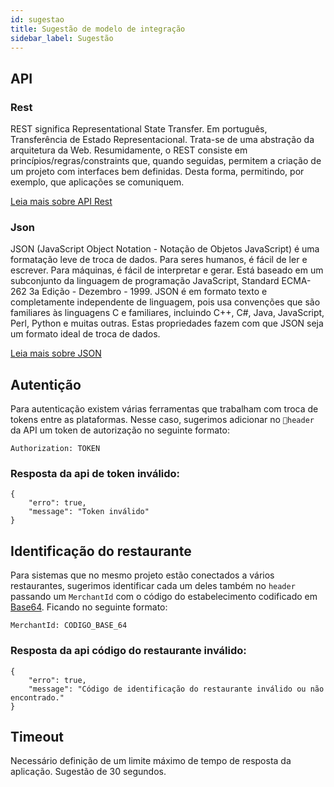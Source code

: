 ```yaml
---
id: sugestao
title: Sugestão de modelo de integração
sidebar_label: Sugestão
---
```


## API

### Rest 

REST significa Representational State Transfer. Em português, Transferência de Estado Representacional. Trata-se de uma abstração da arquitetura da Web. Resumidamente, o REST consiste em princípios/regras/constraints que, quando seguidas, permitem a criação de um projeto com interfaces bem definidas. Desta forma, permitindo, por exemplo, que aplicações se comuniquem.

[Leia mais sobre API Rest](https://pt.wikipedia.org/wiki/REST)

### Json

JSON (JavaScript Object Notation - Notação de Objetos JavaScript) é uma formatação leve de troca de dados. Para seres humanos, é fácil de ler e escrever. Para máquinas, é fácil de interpretar e gerar. Está baseado em um subconjunto da linguagem de programação JavaScript, Standard ECMA-262 3a Edição - Dezembro - 1999. JSON é em formato texto e completamente independente de linguagem, pois usa convenções que são familiares às linguagens C e familiares, incluindo C++, C#, Java, JavaScript, Perl, Python e muitas outras. Estas propriedades fazem com que JSON seja um formato ideal de troca de dados.

[Leia mais sobre JSON](https://pt.wikipedia.org/wiki/JSON)

## Autentição

Para autenticação existem várias ferramentas que trabalham com troca de tokens entre as plataformas. Nesse caso, sugerimos adicionar no `header` da API um token de autorização no seguinte formato:

    Authorization: TOKEN

### Resposta da api de token inválido:

    {
        "erro": true,
        "message": "Token inválido"
    }

## Identificação do restaurante

Para sistemas que no mesmo projeto estão conectados a vários restaurantes, sugerimos identificar cada um deles também no `header` passando um `MerchantId` com o código do estabelecimento codificado em [Base64](https://pt.wikipedia.org/wiki/Base64). Ficando no seguinte formato:

    MerchantId: CODIGO_BASE_64

### Resposta da api código do restaurante inválido:

    {
        "erro": true,
        "message": "Código de identificação do restaurante inválido ou não encontrado."
    }

## Timeout

Necessário definição de um limite máximo de tempo de resposta da aplicação. Sugestão de 30 segundos.